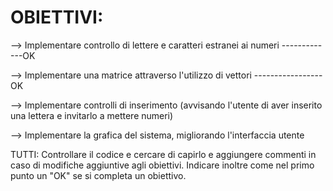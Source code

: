 # OBIETTIVI:

--> Implementare controllo di lettere e caratteri estranei ai numeri -------------OK

--> Implementare una matrice attraverso l'utilizzo di vettori -----------------OK

--> Implementare controlli di inserimento (avvisando l'utente di aver inserito una lettera e invitarlo a mettere numeri)

--> Implementare la grafica del sistema, migliorando l'interfaccia utente


TUTTI:  Controllare il codice e cercare di capirlo e aggiungere commenti in caso di modifiche aggiuntive agli obiettivi.
        Indicare inoltre come nel primo punto un "OK" se si completa un obiettivo.
